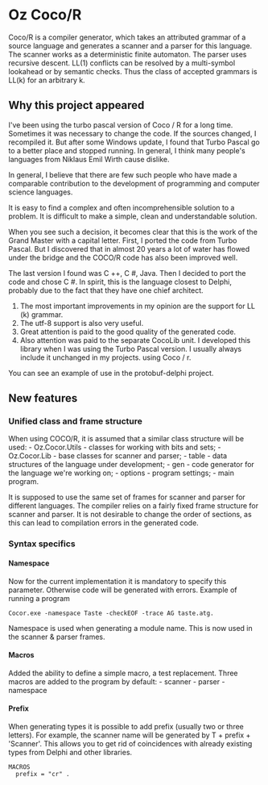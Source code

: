 Oz Coco/R
========

Coco/R is a compiler generator, which takes an attributed grammar of a source language
and generates a scanner and a parser for this language. 
The scanner works as a deterministic finite automaton. 
The parser uses recursive descent. LL(1) conflicts can be resolved by a multi-symbol 
lookahead or by semantic checks. 
Thus the class of accepted grammars is LL(k) for an arbitrary k.

Why this project appeared
--------------------------
I've been using the turbo pascal version of Coco / R for a long time.
Sometimes it was necessary to change the code.
If the sources changed, I recompiled it.
But after some Windows update, I found that Turbo Pascal go to a better place and stopped running. 
In general, I think many people's languages from Niklaus Emil Wirth cause dislike.

In general, I believe that there are few such people who have made a comparable contribution to the development of programming and computer science languages.

It is easy to find a complex and often incomprehensible solution to a problem. 
It is difficult to make a simple, clean and understandable solution.

When you see such a decision, it becomes clear that this is the work of the Grand Master with a capital letter.
First, I ported the code from Turbo Pascal. But I discovered that in almost 20 years
a lot of water has flowed under the bridge and the COCO/R code has also been improved well.

The last version I found was C ++, C #, Java.
Then I decided to port the code and chose C #.
In spirit, this is the language closest to Delphi,
probably due to the fact that they have one chief architect.

1. The most important improvements in my opinion are the support for LL (k) grammar.
2. The utf-8 support is also very useful.
3. Great attention is paid to the good quality of the generated code.
4. Also attention was paid to the separate CocoLib unit.
I developed this library when I was using the Turbo Pascal version.
I usually always include it unchanged in my projects.
using Coco / r.

You can see an example of use in the protobuf-delphi project.

New features 
-----------------
<h3>Unified class and frame structure</h3>
When using COCO/R, it is assumed that a similar class structure will be used:
 - Oz.Cocor.Utils - classes for working with bits and sets;
 - Oz.Cocor.Lib - base classes for scanner and parser;
 - table - data structures of the language under development;
 - gen - code generator for the language we're working on;
 - options - program settings;
 - main program.

It is supposed to use the same set of frames for scanner and parser for different languages.
The compiler relies on a fairly fixed frame structure for scanner and parser.
It is not desirable to change the order of sections, as this can lead to compilation errors in the generated code.

<h3>Syntax specifics</h3>

<h4>Namespace</h4>
Now for the current implementation it is mandatory to specify this parameter.
Otherwise code will be generated with errors.
Example of running a program

    Cocor.exe -namespace Taste -checkEOF -trace AG taste.atg.

Namespace is used when generating a module name.
This is now used in the scanner & parser frames.   
   
<h4>Macros</h4>
Added the ability to define a simple macro, a test replacement.
Three macros are added to the program by default:
 - scanner
 - parser
 - namespace
 
<h4>Prefix</h4>
When generating types it is possible to add prefix (usually two or three letters).
For example, the scanner name will be generated by T + prefix + 'Scanner'.
This allows you to get rid of coincidences with already existing types from Delphi and other libraries. 

    MACROS
      prefix = "cr" .
